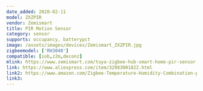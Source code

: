```yaml
---
date_added: 2020-02-11
model: ZXZPIR
vendor: Zemismart
title: PIR Motion Sensor
category: sensor
supports: occupancy, batterypct
image: /assets/images/devices/Zemismart_ZXZPIR.jpg
zigbeemodel: ['RH3040']
compatible: [iob,z2m,deconz]
mlink: https://www.zemismart.com/tuya-zigbee-hub-smart-home-pir-sensor-door-sensor-temperature-and-humidity-sensor-home-automation-scene-security-alarm-kit-p0182-p0182.html
link: https://www.aliexpress.com/item/32983001822.html
link2: https://www.amazon.com/Zigbee-Temperature-Humidity-Combination-packages/dp/B07PWBHL6F
link3: 
---
```

